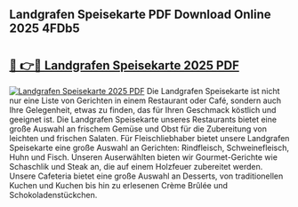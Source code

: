 ## Landgrafen Speisekarte PDF Download Online 2025 4FDb5

# <h2><a href="http://gc892c.nevu.top/?p=Landgrafen+Speisekarte">🔗 👉🔴 Landgrafen Speisekarte 2025 PDF</a></h2>

[![Landgrafen Speisekarte 2025 PDF](https://i.imgur.com/dBaPXMq.png)](http://gc892c.nevu.top/?p=Landgrafen+Speisekarte)
Die Landgrafen Speisekarte ist nicht nur eine Liste von Gerichten in einem Restaurant oder Café, sondern auch Ihre Gelegenheit, etwas zu finden, das für Ihren Geschmack köstlich und geeignet ist. Die Landgrafen Speisekarte unseres Restaurants bietet eine große Auswahl an frischem Gemüse und Obst für die Zubereitung von leichten und frischen Salaten. Für Fleischliebhaber bietet unsere Landgrafen Speisekarte eine große Auswahl an Gerichten: Rindfleisch, Schweinefleisch, Huhn und Fisch. Unseren Auserwählten bieten wir Gourmet-Gerichte wie Schaschlik und Steak an, die auf einem Holzfeuer zubereitet werden. Unsere Cafeteria bietet eine große Auswahl an Desserts, von traditionellen Kuchen und Kuchen bis hin zu erlesenen Crème Brûlée und Schokoladenstückchen.
